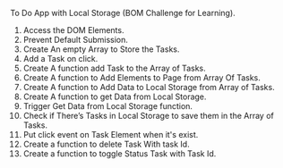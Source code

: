 To Do App with Local Storage (BOM Challenge for Learning).

1.  Access the DOM Elements.
2.  Prevent Default Submission.
3.  Create An empty Array to Store the Tasks.
4.  Add a Task on click.
5.  Create A function add Task to the Array of Tasks.
6.  Create A function to Add Elements to Page from Array Of Tasks.
7.  Create A function to Add Data to Local Storage from Array of Tasks.
8.  Create A function to get Data from Local Storage.
9.  Trigger Get Data from Local Storage function.
10. Check if There’s Tasks in Local Storage to save them in the Array of Tasks.
11. Put click event on Task Element when it's exist.
12. Create a function to delete Task With task Id.
13. Create a function to toggle Status Task with Task Id.
